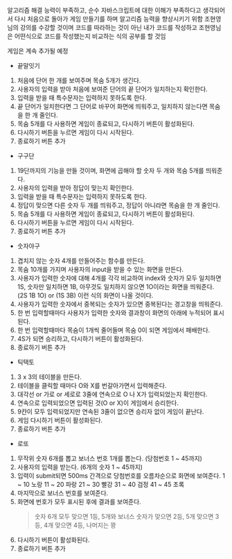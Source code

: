 알고리즘 해결 능력이 부족하고, 순수 자바스크립트에 대한 이해가 부족하다고 생각되어서
다시 처음으로 돌아가 게임 만들기를 하며 알고리즘 능력을 향상시키기 위함
조현영님의 강의를 수강할 것이며 코드를 따라하는 것이 아닌 내가 코드를 작성하고
조현영님은 어떤식으로 코드를 작성했는지 비교하는 식의 공부를 할 것임

게임은 계속 추가될 예정

- 끝말잇기

1. 처음에 단어 한 개를 보여주며 목숨 5개가 생긴다.
2. 사용자의 입력을 받아 처음에 보여준 단어의 끝 단어가 일치하는지 확인한다.
3. 입력을 받을 때 특수문자는 입력하지 못하도록 한다.
4. 끝 단어가 일치한다면 그 단어로 바꾸어 화면에 띄워주고, 일치하지 않는다면 목숨을 한 개 줄인다.
5. 목숨 5개를 다 사용하면 게임이 종료되고, 다시하기 버튼이 활성화된다.
6. 다시하기 버튼을 누르면 게임이 다시 시작된다.
7. 종료하기 버튼 추가

- 구구단

1. 19단까지의 기능을 만들 것이며, 화면에 곱해야 할 숫자 두 개와 목숨 5개를 띄워준다.
2. 사용자의 입력을 받아 정답이 맞는지 확인한다.
3. 입력을 받을 때 특수문자는 입력하지 못하도록 한다.
4. 정답이 맞으면 다른 숫자 두 개를 띄워주고, 정답이 아니라면 목숨을 한 개 줄인다.
5. 목숨 5개를 다 사용하면 게임이 종료되고, 다시하기 버튼이 활성화된다.
6. 다시하기 버튼을 누르면 게임이 다시 시작된다.
7. 종료하기 버튼 추가

- 숫자야구

1. 겹치지 않는 숫자 4개를 만들어주는 함수를 만든다.
2. 목숨 10개를 가지며 사용자의 input을 받을 수 있는 화면을 만든다.
3. 사용자가 입력한 숫자에 대해 4개를 각각 비교하여 index와 숫자가 모두 일치하면 1S, 숫자만 일치하면 1B, 아무것도 일치하지 않으면
   1O이라는 화면을 띄워준다. (2S 1B 1O) or (1S 3B) 이런 식의 화면이 나올 것이다.
4. 사용자가 입력한 숫자에서 중복되는 숫자가 있으면 중복된다는 경고창을 띄워준다.
5. 한 번 입력할때마다 사용자가 입력한 숫자와 결과창이 화면의 아래에 누적되어 표시된다.
6. 한 번 입력할때마다 목숨이 1개씩 줄어들며 목숨 0이 되면 게임에서 패배한다.
7. 4S가 되면 승리하고, 다시하기 버튼이 활성화된다.
8. 종료하기 버튼 추가

- 틱택토

1. 3 x 3의 테이블을 만든다.
2. 테이블을 클릭할 때마다 O와 X를 번갈아가면서 입력해준다.
3. 대각선 or 가로 or 세로로 3줄에 연속으로 O 나 X가 입력되었는지 확인한다.
4. 연속으로 입력되었으면 입력된 것(O or X)이 게임에서 승리한다.
5. 9칸이 모두 입력되었지만 연속된 3줄이 없으면 승리자 없이 게임이 끝난다.
6. 게임 다시하기 버튼이 활성화된다.
7. 종료하기 버튼 추가

- 로또

1. 무작위 숫자 6개를 뽑고 보너스 번호 1개를 뽑는다. (당첨번호 1 ~ 45까지)
2. 사용자의 입력을 받는다. (6개의 숫자 1 ~ 45까지)
3. 입력이 submit되면 500ms 간격으로 당첨번호를 오름차순으로 화면에 보여준다.
   1 ~ 10 노랑
   11 ~ 20 파랑
   21 ~ 30 빨강
   31 ~ 40 검정
   41 ~ 45 초록
4. 마지막으로 보너스 번호를 보여준다.
5. 화면에 번호가 모두 표시된 후에 결과를 보여준다.
   > 숫자 6개 모두 맞으면 1등, 5개와 보너스 숫자가 맞으면 2등, 5개 맞으면 3등, 4개 맞으면 4등, 나머지는 꽝
6. 다시하기 버튼이 활성화된다.
7. 종료하기 버튼 추가
